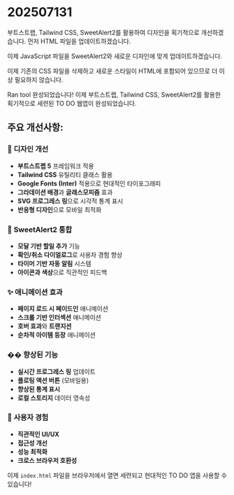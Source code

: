 # 202507131
부트스트랩, Tailwind CSS, SweetAlert2를 활용하여 디자인을 획기적으로 개선하겠습니다. 먼저 HTML 파일을 업데이트하겠습니다.

이제 JavaScript 파일을 SweetAlert2와 새로운 디자인에 맞게 업데이트하겠습니다.

이제 기존의 CSS 파일을 삭제하고 새로운 스타일이 HTML에 포함되어 있으므로 더 이상 필요하지 않습니다.

Ran tool
완성되었습니다! 이제 부트스트랩, Tailwind CSS, SweetAlert2를 활용한 획기적으로 세련된 TO DO 웹앱이 완성되었습니다.

## 주요 개선사항:

### 🎨 **디자인 개선**
- **부트스트랩 5** 프레임워크 적용
- **Tailwind CSS** 유틸리티 클래스 활용
- **Google Fonts (Inter)** 적용으로 현대적인 타이포그래피
- **그라데이션 배경**과 **글래스모피즘** 효과
- **SVG 프로그레스 링**으로 시각적 통계 표시
- **반응형 디자인**으로 모바일 최적화

### 🚀 **SweetAlert2 통합**
- **모달 기반 할일 추가** 기능
- **확인/취소 다이얼로그**로 사용자 경험 향상
- **타이머 기반 자동 알림** 시스템
- **아이콘과 색상**으로 직관적인 피드백

### ✨ **애니메이션 효과**
- **페이지 로드 시 페이드인** 애니메이션
- **스크롤 기반 인터섹션** 애니메이션
- **호버 효과**와 **트랜지션**
- **순차적 아이템 등장** 애니메이션

### �� **향상된 기능**
- **실시간 프로그레스 링** 업데이트
- **플로팅 액션 버튼** (모바일용)
- **향상된 통계 표시**
- **로컬 스토리지** 데이터 영속성

### 🎯 **사용자 경험**
- **직관적인 UI/UX**
- **접근성 개선**
- **성능 최적화**
- **크로스 브라우저 호환성**

이제 `index.html` 파일을 브라우저에서 열면 세련되고 현대적인 TO DO 앱을 사용할 수 있습니다!
